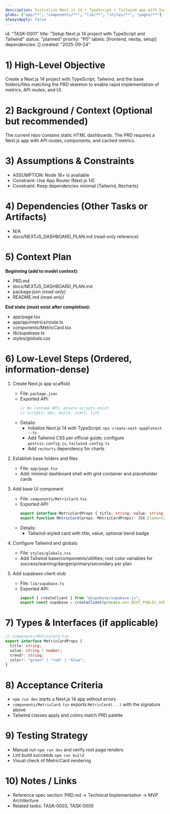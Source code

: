 ```yaml
---
description: Initialize Next.js 14 + TypeScript + Tailwind app with baseline structure per PRD
globs: ["app/**", "components/**", "lib/**", "styles/**", "pages/**"]
alwaysApply: false
---
```


id: "TASK-0001"
title: "Setup Next.js 14 project with TypeScript and Tailwind"
status: "planned"
priority: "P0"
labels: [frontend, nextjs, setup]
dependencies: []
created: "2025-09-24"

# 1) High-Level Objective

Create a Next.js 14 project with TypeScript, Tailwind, and the base folders/files matching the PRD skeleton to enable rapid implementation of metrics, API routes, and UI.

# 2) Background / Context (Optional but recommended)

The current repo contains static HTML dashboards. The PRD requires a Next.js app with API routes, components, and cached metrics.

# 3) Assumptions & Constraints

- ASSUMPTION: Node 18+ is available
- Constraint: Use App Router (Next.js 14)
- Constraint: Keep dependencies minimal (Tailwind, Recharts)

# 4) Dependencies (Other Tasks or Artifacts)

- N/A
- docs/NEXTJS_DASHBOARD_PLAN.md (read-only reference)

# 5) Context Plan

**Beginning (add to model context):**

- PRD.md
- docs/NEXTJS_DASHBOARD_PLAN.md
- package.json _(read-only)_
- README.md _(read-only)_

**End state (must exist after completion):**

- app/page.tsx
- app/api/metrics/route.ts
- components/MetricCard.tsx
- lib/supabase.ts
- styles/globals.css

# 6) Low-Level Steps (Ordered, information-dense)

1. Create Next.js app scaffold

   - File: `package.json`
   - Exported API:
     ```ts
     // No runtime API; ensure scripts exist
     // scripts: dev, build, start, lint
     ```
   - Details:
     - Initialize Next.js 14 with TypeScript: `npx create-next-app@latest --ts`
     - Add Tailwind CSS per official guide; configure `postcss.config.js`, `tailwind.config.ts`
     - Add `recharts` dependency for charts

2. Establish base folders and files

   - File: `app/page.tsx`
   - Add: minimal dashboard shell with grid container and placeholder cards

3. Add base UI component

   - File: `components/MetricCard.tsx`
   - Exported API:
     ```ts
     export interface MetricCardProps { title: string; value: string | number; trend?: string; color?: "green"|"red"|"blue"; }
     export function MetricCard(props: MetricCardProps): JSX.Element;
     ```
   - Details:
     - Tailwind-styled card with title, value, optional trend badge

4. Configure Tailwind and globals

   - File: `styles/globals.css`
   - Add Tailwind base/components/utilities; root color variables for success/warning/danger/primary/secondary per plan

5. Add supabase client stub

   - File: `lib/supabase.ts`
   - Exported API:
     ```ts
     import { createClient } from "@supabase/supabase-js";
     export const supabase = createClient(process.env.NEXT_PUBLIC_SUPABASE_URL!, process.env.NEXT_PUBLIC_SUPABASE_ANON_KEY!);
     ```

# 7) Types & Interfaces (if applicable)

```ts
// components/MetricCard.tsx
export interface MetricCardProps {
  title: string;
  value: string | number;
  trend?: string;
  color?: "green" | "red" | "blue";
}
```

# 8) Acceptance Criteria

- `npm run dev` starts a Next.js 14 app without errors
- `components/MetricCard.tsx` exports `MetricCard(...)` with the signature above
- Tailwind classes apply and colors match PRD palette

# 9) Testing Strategy

- Manual run `npm run dev` and verify root page renders
- Lint build succeeds `npm run build`
- Visual check of MetricCard rendering

# 10) Notes / Links

- Reference spec section: PRD.md → Technical Implementation → MVP Architecture
- Related tasks: TASK-0003, TASK-0005


